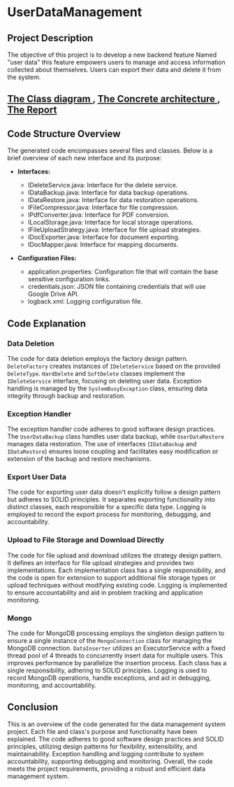 # UserDataManagement

## Project Description
The objective of this project is to develop a new backend feature Named "user data" this feature empowers users to manage and access information collected about themselves. Users can export their data and delete it from the system.

## [The Class diagram ](https://lucid.app/lucidchart/0473112a-2473-432b-89c6-30ff3f2db69a/edit?viewport_loc=-2143%2C-1365%2C7768%2C3251%2CHWEp-vi-RSFO&invitationId=inv_be34bf7c-ec46-4db6-a8e7-0b07101d51e2) , [The Concrete architecture ](https://lucid.app/lucidchart/c2ded94b-15e5-4247-b190-63e51d8700ec/edit?viewport_loc=2043%2C-1921%2C8166%2C2855%2C0_0&invitationId=inv_5583f1b5-400d-46d8-8332-ef93df744ab1) ,  [The Report ](https://docs.google.com/document/d/1y7KK2PUVonjY5515e0uE8kI9WHnO2bQy1oip2dOvHkg/edit?usp=sharing)

## Code Structure Overview
The generated code encompasses several files and classes. Below is a brief overview of each new interface and its purpose:

- **Interfaces:**
    - IDeleteService.java: Interface for the delete service.
    - IDataBackup.java: Interface for data backup operations.
    - IDataRestore.java: Interface for data restoration operations.
    - IFileCompressor.java: Interface for file compression.
    - IPdfConverter.java: Interface for PDF conversion.
    - ILocalStorage.java: Interface for local storage operations.
    - IFileUploadStrategy.java: Interface for file upload strategies.
    - IDocExporter.java: Interface for document exporting.
    - IDocMapper.java: Interface for mapping documents.

- **Configuration Files:**
    - application.properties: Configuration file that will contain the base sensitive configuration links.
    - credentials.json: JSON file containing credentials that will use Google Drive API.
    - logback.xml: Logging configuration file.

## Code Explanation

### Data Deletion
The code for data deletion employs the factory design pattern. `DeleteFactory` creates instances of `IDeleteService` based on the provided `DeleteType`. `HardDelete` and `SoftDelete` classes implement the `IDeleteService` interface, focusing on deleting user data. Exception handling is managed by the `SystemBusyException` class, ensuring data integrity through backup and restoration.

### Exception Handler
The exception handler code adheres to good software design practices. The `UserDataBackup` class handles user data backup, while `UserDataRestore` manages data restoration. The use of interfaces (`IDataBackup` and `IDataRestore`) ensures loose coupling and facilitates easy modification or extension of the backup and restore mechanisms.

### Export User Data
The code for exporting user data doesn't explicitly follow a design pattern but adheres to SOLID principles. It separates exporting functionality into distinct classes, each responsible for a specific data type. Logging is employed to record the export process for monitoring, debugging, and accountability.

### Upload to File Storage and Download Directly
The code for file upload and download utilizes the strategy design pattern. It defines an interface for file upload strategies and provides two implementations. Each implementation class has a single responsibility, and the code is open for extension to support additional file storage types or upload techniques without modifying existing code. Logging is implemented to ensure accountability and aid in problem tracking and application monitoring.

### Mongo 
The code for MongoDB processing employs the singleton design pattern to ensure a single instance of the `MongoConnection` class for managing the MongoDB connection. `DataInserter` utilizes an ExecutorService with a fixed thread pool of 4 threads to concurrently insert data for multiple users. This improves performance by parallelize the insertion process. Each class has a single responsibility, adhering to SOLID principles. Logging is used to record MongoDB operations, handle exceptions, and aid in debugging, monitoring, and accountability.

## Conclusion
This is an overview of the code generated for the data management system project. Each file and class's purpose and functionality have been explained. The code adheres to good software design practices and SOLID principles, utilizing design patterns for flexibility, extensibility, and maintainability. Exception handling and logging contribute to system accountability, supporting debugging and monitoring. Overall, the code meets the project requirements, providing a robust and efficient data management system.
